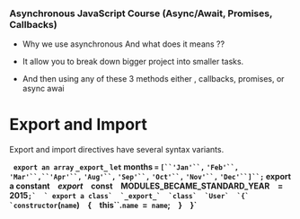 ### Asynchronous JavaScript Course (Async/Await, Promises, Callbacks)

 - Why we use asynchronous And what does it means ??
 
 - It allow you to break down bigger project into smaller tasks.
 - And then using any of these 3 methods either , callbacks, promises, or async awai

# Export and Import

Export and import directives have several syntax variants.

**` export an array`  `_export_`  `let` months `=`  `[``'Jan'``,`  `'Feb'``,`  `'Mar'``,``'Apr'``,`  `'Aug'``,`  `'Sep'``,`  `'Oct'``,`  `'Nov'``,`  `'Dec'``]``;`
   export a constant`  `_export_`  `const`  `MODULES_BECAME_STANDARD_YEAR`  `=`  `2015``;`  `
 export a class`  `_export_`  `class`  `User`  `{`  `constructor``(``name``)`  `{`  `this``.`name `=` name`;`  `}`  `}`**




